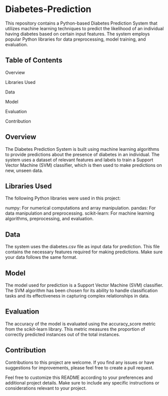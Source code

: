 # Diabetes-Prediction


This repository contains a Python-based Diabetes Prediction System that utilizes machine learning techniques to predict the likelihood of an individual having diabetes based on certain input features. The system employs popular Python libraries for data preprocessing, model training, and evaluation.



## Table of Contents

Overview

Libraries Used

Data

Model

Evaluation

Contribution



## Overview
The Diabetes Prediction System is built using machine learning algorithms to provide predictions about the presence of diabetes in an individual. The system uses a dataset of relevant features and labels to train a Support Vector Machine (SVM) classifier, which is then used to make predictions on new, unseen data.



## Libraries Used
The following Python libraries were used in this project:

numpy: For numerical computations and array manipulation.
pandas: For data manipulation and preprocessing.
scikit-learn: For machine learning algorithms, preprocessing, and evaluation.



## Data
The system uses the diabetes.csv file as input data for prediction. This file contains the necessary features required for making predictions. Make sure your data follows the same format.




## Model
The model used for prediction is a Support Vector Machine (SVM) classifier. The SVM algorithm has been chosen for its ability to handle classification tasks and its effectiveness in capturing complex relationships in data.



## Evaluation
The accuracy of the model is evaluated using the accuracy_score metric from the scikit-learn library. This metric measures the proportion of correctly predicted instances out of the total instances.



## Contribution
Contributions to this project are welcome. If you find any issues or have suggestions for improvements, please feel free to create a pull request.



Feel free to customize this README according to your preferences and additional project details. Make sure to include any specific instructions or considerations relevant to your project.

